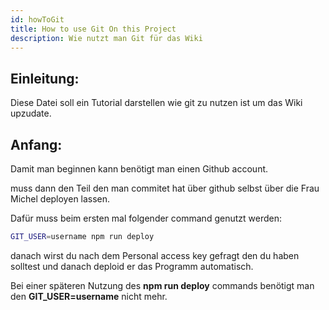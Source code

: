 ```yaml
---
id: howToGit
title: How to use Git On this Project
description: Wie nutzt man Git für das Wiki
---
```


## Einleitung:

Diese Datei soll ein Tutorial darstellen wie git zu nutzen ist um das Wiki upzudate.  

## Anfang:

Damit man beginnen kann benötigt man einen Github account.

muss dann den Teil den man commitet hat über github selbst über die Frau Michel deployen lassen.

Dafür muss beim ersten mal folgender command genutzt werden:

```bash
GIT_USER=username npm run deploy
```

danach wirst du nach dem Personal access key gefragt den du haben solltest und danach deploid er das Programm automatisch.

Bei einer späteren Nutzung des **npm run deploy** commands benötigt man den **GIT_USER=username** nicht mehr.

